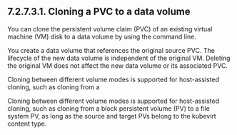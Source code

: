 ## 7.2.7.3.1. Cloning a PVC to a data volume

You can clone the persistent volume claim (PVC) of an existing virtual machine (VM) disk to a data volume by using the command line.

You create a data volume that references the original source PVC. The lifecycle of the new data volume is independent of the original VM. Deleting the original VM does not affect the new data volume or its associated PVC.

Cloning between different volume modes is supported for host-assisted cloning, such as cloning from a

Cloning between different volume modes is supported for host-assisted cloning, such as cloning from a block persistent volume (PV) to a file system PV, as long as the source and target PVs belong to the kubevirt content type.

<!-- image -->


